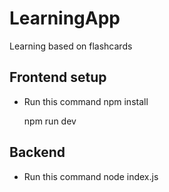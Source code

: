 # LearningApp
Learning based on flashcards


## Frontend setup

- Run this command
    npm install 

    npm run dev

## Backend

- Run this command 
    node index.js
    